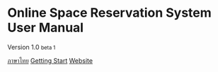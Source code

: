 <!-- _coverpage.md -->

# Online Space Reservation System <br> User Manual
Version 1.0 <small>beta 1</small>

[ภาษาไทย](/)
[Getting Start](/client/search-for-space.md)
[Website](https://space.itforge.io)

<!-- background color -->
